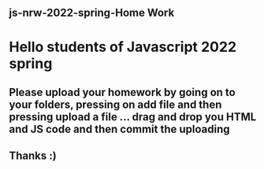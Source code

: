 ## js-nrw-2022-spring-Home Work

# Hello students of Javascript 2022 spring

## Please upload your homework by going on to your folders, pressing on add file and then pressing upload a file ... drag and drop you HTML and JS code and then commit the uploading

## Thanks :)
